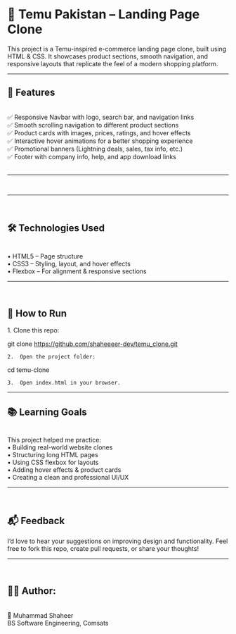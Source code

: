 <h1>🛒 Temu Pakistan – Landing Page Clone</h1>

This project is a Temu-inspired e-commerce landing page clone, built using HTML & CSS.
It showcases product sections, smooth navigation, and responsive layouts that replicate the feel of a modern shopping platform.

<hr>

<h2>📌 Features</h2>
	<br>✅ Responsive Navbar with logo, search bar, and navigation links
	<br>✅ Smooth scrolling navigation to different product sections
	<br>✅ Product cards with images, prices, ratings, and hover effects
	<br>✅ Interactive hover animations for a better shopping experience
	<br>✅ Promotional banners (Lightning deals, sales, tax info, etc.)
	<br>✅ Footer with company info, help, and app download links
<br><br>
<hr>
<br>
<hr>
<br>
<h2>🛠️ Technologies Used</h2>
	<br>•	HTML5 – Page structure
	<br>•	CSS3 – Styling, layout, and hover effects
	<br>•	Flexbox – For alignment & responsive sections
<br>
<hr>
<br>
<h2>🚀 How to Run</h2>
	1.	Clone this repo:

git clone https://github.com/shaheeeer-dev/temu_clone.git


	2.	Open the project folder:

cd temu-clone


	3.	Open index.html in your browser.

<hr>

<h2>📚 Learning Goals</h2>
<br>
This project helped me practice:
	<br>•	Building real-world website clones
	<br>•	Structuring long HTML pages
	<br>•	Using CSS flexbox for layouts
	<br>•	Adding hover effects & product cards
	<br>•	Creating a clean and professional UI/UX

<hr>
<br>
<h2>📬 Feedback</h2>

I’d love to hear your suggestions on improving design and functionality.
Feel free to fork this repo, create pull requests, or share your thoughts!
<br>
<hr>
<br>
<h2>👨‍💻 Author:</h2>
<br>📌 Muhammad Shaheer
<br>BS Software Engineering, Comsats
